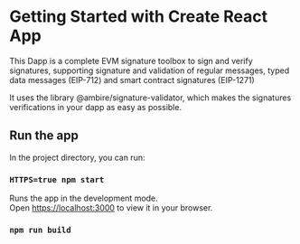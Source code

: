 # Getting Started with Create React App

This Dapp is a complete EVM signature toolbox to sign and verify signatures, supporting signature and validation of regular messages, typed data messages (EIP-712) and smart contract signatures (EIP-1271)

It uses the library @ambire/signature-validator, which makes the signatures verifications in your dapp as easy as possible.

## Run the app

In the project directory, you can run:

### `HTTPS=true npm start`

Runs the app in the development mode.\
Open [https://localhost:3000](https://localhost:3000) to view it in your browser.

### `npm run build`

